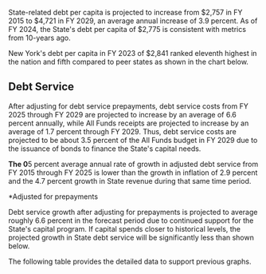 State-related debt per capita is projected to increase from $2,757 in FY 2015 to $4,721 in FY 2029, an average annual increase of 3.9 percent. As of FY 2024, the State's debt per capita of $2,775 is consistent with metrics from 10-years ago.

New York's debt per capita in FY 2023 of $2,841 ranked eleventh highest in the nation and fifth compared to peer states as shown in the chart below.

## **Debt Service**

After adjusting for debt service prepayments, debt service costs from FY 2025 through FY 2029 are projected to increase by an average of 6.6 percent annually, while All Funds receipts are projected to increase by an average of 1.7 percent through FY 2029. Thus, debt service costs are projected to be about 3.5 percent of the All Funds budget in FY 2029 due to the issuance of bonds to finance the State's capital needs.

**The 0**5 percent average annual rate of growth in adjusted debt service from FY 2015 through FY 2025 is lower than the growth in inflation of 2.9 percent and the 4.7 percent growth in State revenue during that same time period.

*Adjusted for prepayments

Debt service growth after adjusting for prepayments is projected to average roughly 6.6 percent in the forecast period due to continued support for the State's capital program. If capital spends closer to historical levels, the projected growth in State debt service will be significantly less than shown below.

The following table provides the detailed data to support previous graphs.